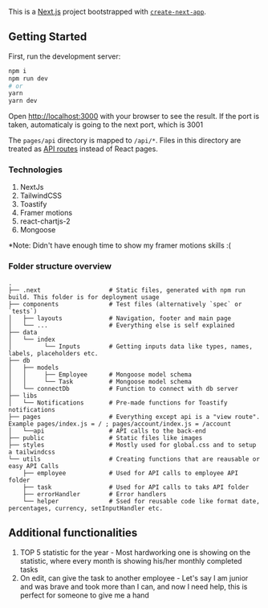 This is a [Next.js](https://nextjs.org/) project bootstrapped with [`create-next-app`](https://github.com/vercel/next.js/tree/canary/packages/create-next-app).

## Getting Started

First, run the development server:

```bash
npm i
npm run dev
# or
yarn
yarn dev
```

Open [http://localhost:3000](http://localhost:3000) with your browser to see the result. If the port is taken, automaticaly is going to the next port, which is 3001

The `pages/api` directory is mapped to `/api/*`. Files in this directory are treated as [API routes](https://nextjs.org/docs/api-routes/introduction) instead of React pages.

### Technologies

1. NextJs
2. TailwindCSS
3. Toastify
4. Framer motions 
5. react-chartjs-2
6. Mongoose

*Note: Didn't have enough time to show my framer motions skills :(

### Folder structure overview
    .
    ├── .next                   # Static files, generated with npm run build. This folder is for deployment usage
    ├── components              # Test files (alternatively `spec` or `tests`)
    │   ├── layouts             # Navigation, footer and main page
    │   └── ...                 # Everything else is self explained                          
    ├── data                    
    │   └── index               
    │         └── Inputs        # Getting inputs data like types, names, labels, placeholders etc.
    ├── db
    │   ├── models
    │   │     ├── Employee      # Mongoose model schema
    │   │     └── Task          # Mongoose model schema
    │   └── connectDb           # Function to connect with db server
    ├── libs   
    │   └── Notifications       # Pre-made functions for Toastify notifications 
    ├── pages                   # Everything except api is a "view route". Example pages/index.js = / ; pages/account/index.js = /account
    │   └──api                  # API calls to the back-end
    ├── public                  # Static files like images
    ├── styles                  # Mostly used for global.css and to setup a tailwindcss
    └── utils                   # Creating functions that are reausable or easy API Calls
        ├── employee            # Used for API calls to employee API folder
        ├── task                # Used for API calls to taks API folder
        ├── errorHandler        # Error handlers
        └── helper              # Ssed for reusable code like format date, percentages, currency, setInputHandler etc.
        
    
## Additional functionalities 

1. TOP 5 statistic for the year - Most hardworking one is showing on the statistic, where every month is showing his/her monthly completed tasks
2. On edit, can give the task to another employee - Let's say I am junior and was brave and took more than I can, and now I need help, this is perfect for someone to give me a hand

